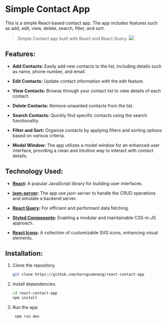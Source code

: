 # Simple Contact App

This is a simple React-based contact app. The app includes features such as add, edit, view, delete, search, filter, and
sort.
> Simple Contact app built with React and React Query.
![](https://github.com/korngsamnang/react-contact-app/assets/99709883/1d730199-4785-4140-87a1-021fb5e1b2fc)

## Features:

- **Add Contacts:** Easily add new contacts to the list, including details such as name, phone number, and email.

- **Edit Contacts:** Update contact information with the edit feature.

- **View Contacts:** Browse through your contact list to view details of each contact.

- **Delete Contacts:** Remove unwanted contacts from the list.

- **Search Contacts:** Quickly find specific contacts using the search functionality.

- **Filter and Sort:** Organize contacts by applying filters and sorting options based on various criteria.

- **Modal Window:** The app utilizes a model window for an enhanced user interface, providing a clean and intuitive way
  to interact with contact details.

## Technology Used:

- **[React]:** A popular JavaScript library for building user interfaces.

- **[json-server]:** The app use json-server to handle the CRUD operations and simulate a backend server.

- **[React Query]:** For efficient and performant data fetching.

- **[Styled Components]:** Enabling a modular and maintainable CSS-in-JS
  approach.

- **[React Icons]:** A collection of customizable SVG icons, enhancing visual
  elements.

## Installation:

1. Clone the repository.
   ```bash
   git clone https://github.com/korngsamnang/react-contact-app
    ```

2. Install dependencies.
   ```bash
   cd react-contact-app
   npm install
   ```
3. Run the app.
   ```bash
    npm run dev
    ```

[React]: <https://react.dev/>

[json-server]: <https://www.npmjs.com/package/json-server/>

[React Query]: <https://tanstack.com/query/latest/>

[Styled Components]: <https://styled-components.com//>

[React Icons]: <https://react-icons.github.io/react-icons//>

